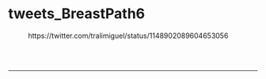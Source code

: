 # tweets_BreastPath6


<figure class="wp-block-embed-twitter wp-block-embed is-type-rich">
<div class="wp-block-embed__wrapper">
https://twitter.com/tralimiguel/status/1148902089604653056</div></figure>
<br>
<br>
<hr>
